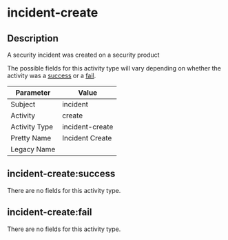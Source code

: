 incident-create
===============

Description
-----------
A security incident was created on a security product

The possible fields for this activity type will vary depending on whether the activity was a [success](#incident-createsuccess) or a [fail](#incident-createfail).

| Parameter     | Value           |
| ------------- | --------------- |
| Subject       | incident        |
| Activity      | create          |
| Activity Type | incident-create |
| Pretty Name   | Incident Create |
| Legacy Name   |                 |

incident-create:success
-----------------------

There are no fields for this activity type.


incident-create:fail
--------------------

There are no fields for this activity type.
